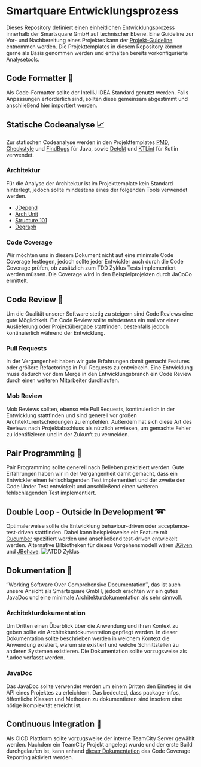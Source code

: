 # Smartquare Entwicklungsprozess
Dieses Repository definiert einen einheitlichen Entwicklungsprozess innerhalb der Smartsquare GmbH auf technischer Ebene. Eine Guideline zur Vor- und Nachbereitung eines Projektes kann der [Projekt-Guideline](https://github.com/SmartsquareGmbH/guidelines/) entnommen werden. Die Projekttemplates in diesem Repository können gerne als Basis genommen werden und enthalten bereits vorkonfigurierte Analysetools.

## Code Formatter :closed_book:
Als Code-Formatter sollte der IntelliJ IDEA Standard genutzt werden. Falls Anpassungen erforderlich sind, sollten diese gemeinsam abgestimmt und anschließend hier importiert werden.  

## Statische Codeanalyse :chart_with_upwards_trend:
Zur statischen Codeanalyse werden in den Projekttemplates [PMD](https://pmd.github.io/), [Checkstyle](http://checkstyle.sourceforge.net/) und [FindBugs](http://findbugs.sourceforge.net/) für Java, sowie [Detekt](https://github.com/arturbosch/detekt) und [KTLint](https://ktlint.github.io/) für Kotlin verwendet. 

### Architektur
Für die Analyse der Architektur ist im Projekttemplate kein Standard hinterlegt, jedoch sollte mindestens eines der folgenden Tools verwendet werden. 
- [JDepend](https://github.com/clarkware/jdepend)
- [Arch Unit](https://www.archunit.org/)
- [Structure 101](https://structure101.com/)
- [Degraph](http://blog.schauderhaft.de/degraph/)

### Code Coverage 
Wir möchten uns in diesem Dokument nicht auf eine minimale Code Coverage festlegen, jedoch sollte jeder Entwickler auch durch die Code Coverage prüfen, ob zusätzlich zum TDD Zyklus Tests implementiert werden müssen. Die Coverage wird in den Beispielprojekten durch JaCoCo ermittelt.

## Code Review :cop:
Um die Qualität unserer Software stetig zu steigern sind Code Reviews eine gute Möglichkeit. Ein Code Review sollte _mindestens_ ein mal vor einer Auslieferung oder Projektübergabe stattfinden, bestenfalls jedoch kontinuierlich während der Entwicklung.

### Pull Requests
In der Vergangenheit haben wir gute Erfahrungen damit gemacht Features oder größere Refactorings in Pull Requests zu entwickeln. Eine Entwicklung muss dadurch vor dem Merge in den Entwicklungsbranch ein Code Review durch einen weiteren Mitarbeiter durchlaufen. 

### Mob Review
Mob Reviews sollten, ebenso wie Pull Requests, kontinuierlich in der Entwicklung stattfinden und sind generell vor großen Architekturentscheidungen zu empfehlen. Außerdem hat sich diese Art des Reviews nach Projektabschluss als nützlich erwiesen, um gemachte Fehler zu identifizieren und in der Zukunft zu vermeiden.

## Pair Programming :two_men_holding_hands:
Pair Programming sollte generell nach Belieben praktiziert werden. Gute Erfahrungen haben wir in der Vergangenheit damit gemacht, dass ein Entwickler einen fehlschlagenden Test implementiert und der zweite den Code Under Test entwickelt und anschließend einen weiteren fehlschlagenden Test implementiert.

## Double Loop - Outside In Development :loop:
Optimalerweise sollte die Entwicklung behaviour-driven oder acceptence-test-driven stattfinden. Dabei kann beispielsweise ein Feature mit [Cucumber](https://cucumber.io/) spezifiert werden und anschließend test-driven entwickelt werden. Alternative Bilbiotheken für dieses Vorgehensmodell wären [JGiven](http://jgiven.org/) und [JBehave](https://jbehave.org/).
![ATDD Zyklus](https://www.planetgeek.ch/wp-content/uploads/2012/06/Clean-ATDD-cycle.png)

## Dokumentation :page_with_curl:
″Working Software Over Comprehensive Documentation″, das ist auch unsere Ansicht als Smartsquare GmbH, jedoch erachten wir ein gutes JavaDoc und eine minimale Architekturdokumentation als sehr sinnvoll.
### Architekturdokumentation
Um Dritten einen Überblick über die Anwendung und ihren Kontext zu geben sollte ein Architekturdokumentation gepflegt werden. In dieser Dokumentation sollte beschrieben werden in welchem Kontext die Anwendung existiert, warum sie existiert und welche Schnittstellen zu anderen Systemen existieren. Die Dokumentation sollte vorzugsweise als *.adoc verfasst werden.
### JavaDoc
Das JavaDoc sollte verwendet werden um einem Dritten den Einstieg in die API eines Projektes zu erleichtern. Das bedeuted, dass package-infos, öffentliche Klassen und Methoden zu dokumentieren sind insofern eine nötige Komplexität erreicht ist. 

## Continuous Integration :arrows_counterclockwise:
Als CICD Plattform sollte vorzugsweise der interne TeamCity Server gewählt werden. Nachdem ein TeamCity Projekt angelegt wurde und der erste Build durchgelaufen ist, kann anhand [dieser Dokumentation](https://confluence.jetbrains.com/display/TCD9/IntelliJ+IDEA) das Code Coverage Reporting aktiviert werden.
